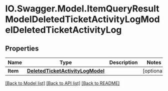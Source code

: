 # IO.Swagger.Model.ItemQueryResultModelDeletedTicketActivityLogModelDeletedTicketActivityLog
## Properties

Name | Type | Description | Notes
------------ | ------------- | ------------- | -------------
**Item** | [**DeletedTicketActivityLogModel**](DeletedTicketActivityLogModel.md) |  | [optional] 

[[Back to Model list]](../README.md#documentation-for-models) [[Back to API list]](../README.md#documentation-for-api-endpoints) [[Back to README]](../README.md)

